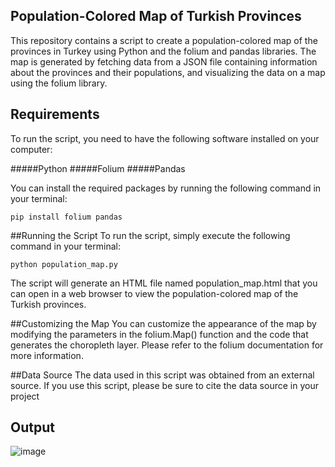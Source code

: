 ## Population-Colored Map of Turkish Provinces
This repository contains a script to create a population-colored map of the provinces in Turkey using Python and the folium and pandas libraries. The map is generated by fetching data from a JSON file containing information about the provinces and their populations, and visualizing the data on a map using the folium library.

## Requirements

To run the script, you need to have the following software installed on your computer:

#####Python 
#####Folium
#####Pandas

You can install the required packages by running the following command in your terminal:
```
pip install folium pandas
```
##Running the Script
To run the script, simply execute the following command in your terminal:
```
python population_map.py
```
The script will generate an HTML file named population_map.html that you can open in a web browser to view the population-colored map of the Turkish provinces.

##Customizing the Map
You can customize the appearance of the map by modifying the parameters in the folium.Map() function and the code that generates the choropleth layer. Please refer to the folium documentation for more information.

##Data Source
The data used in this script was obtained from an external source. If you use this script, please be sure to cite the data source in your project

## Output
![image](https://user-images.githubusercontent.com/52050768/207649286-22ce3d36-13f5-490e-b687-4d26d3b7a71f.png)
